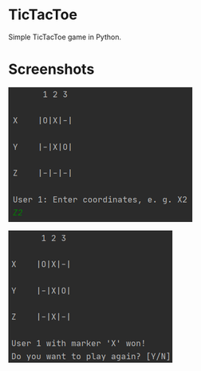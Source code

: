 # TicTacToe
 Simple TicTacToe game in Python.

# Screenshots
![img1](img/img1.png)

![img2](img/img2.png)
